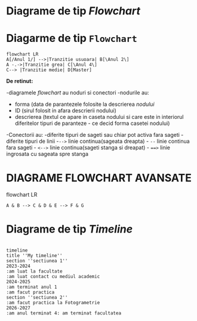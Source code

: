# Diagrame de tip _Flowchart_ 
# Diagarme de tip `Flowchart` 

```mermaid
flowchart LR
A[/Anul 1/] -->|Tranzitie usuoara| B[\Anul 2\]
A -.->|Tranzitie grea| C[\Anul 4\]
C--> |Tranzitie medie| D[Master] 
```

**De retinut:**

-diagramele _flowchart_ au noduri si conectori
-nodurile au:
  - forma (data de parantezele folosite la descrierea _nodului_
  - ID (sirul folosit in afara descrierii nodului)
  - descrierea (textul ce apare in caseta nodului si care este in interiorul diferitelor tipuri de paranteze - ce decid forma casetei nodului)

 -Conectorii au:
  -diferite tipuri de sageti sau chiar pot activa fara sageti
  -diferite tipuri de linii
    -`-->` linie continua(sageata dreapta)
    - `--` linie continua fara sageti
    - `<-->` linie continua(sageti stanga si dreapat)
    - `==>` linie ingrosata cu sageata spre stanga

# DIAGRAME FLOWCHART AVANSATE
flowchart LR
```
A & B --> C & D & E --> F & G
```
# Diagrame de tip _Timeline_

```mermaid

timeline
title ''My timeline''
section ''sectiunea 1''
2023-2024
:am luat la facultate
:am luat contact cu mediul academic
2024-2025
:am terminat anul 1
:am facut practica
section ''sectiunea 2''
:am facut practica la Fotogrametrie
2026-2027
:am anul terminat 4: am terminat facultatea



    



    





